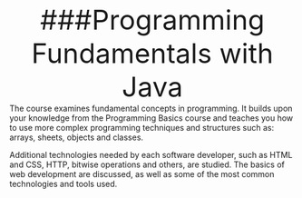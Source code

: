 <div align="center">
<font size="66">###Programming Fundamentals with Java</font>
</div>
The course examines fundamental concepts in programming. It builds upon your knowledge from the Programming Basics course 
and teaches you how to use more complex programming techniques and structures such as: arrays, sheets, objects and classes.

Additional technologies needed by each software developer, such as HTML and CSS, HTTP, bitwise operations and others, are studied. 
The basics of web development are discussed, as well as some of the most common technologies and tools used.
